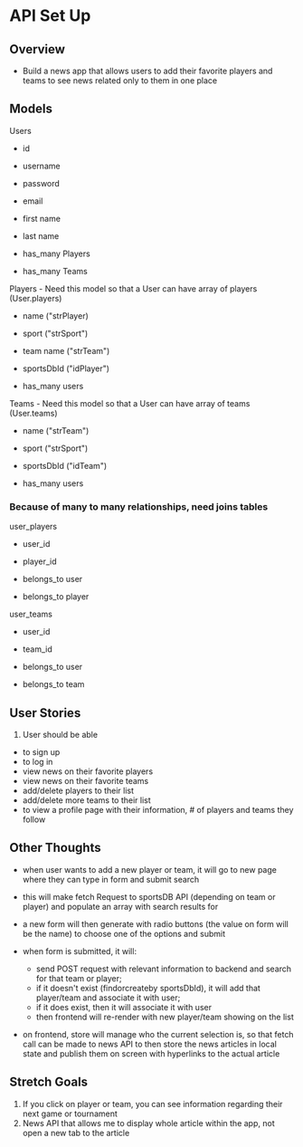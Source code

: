 # API Set Up

## Overview
- Build a news app that allows users to add their favorite players and teams to see news related only to them in one place

## Models
Users
- id
- username
- password
- email
- first name
- last name

- has_many Players
- has_many Teams


Players - Need this model so that a User can have array of players (User.players)
- name ("strPlayer)
- sport ("strSport")
- team name ("strTeam")
- sportsDbId ("idPlayer")

- has_many users


Teams - Need this model so that a User can have array of teams (User.teams)
- name ("strTeam")
- sport ("strSport")
- sportsDbId ("idTeam")

- has_many users

### Because of many to many relationships, need joins tables

user_players
- user_id
- player_id

- belongs_to user
- belongs_to player 

user_teams
- user_id
- team_id

- belongs_to user
- belongs_to team

## User Stories
1. User should be able
- to sign up
- to log in
- view news on their favorite players
- view news on their favorite teams 
- add/delete players to their list
- add/delete more teams to their list
- to view a profile page with their information, # of players and teams they follow 

## Other Thoughts
- when user wants to add a new player or team, it will go to new page where they can type in form and submit search
- this will make fetch Request to sportsDB API (depending on team or player) and populate an array with search results for
- a new form will then generate with radio buttons (the value on form will be the name) to choose one of the options and submit
- when form is submitted, it will:
    - send POST request with relevant information to backend and search for that team or player;
    - if it doesn't exist (findorcreateby sportsDbId), it will add that player/team and associate it with user;
    - if it does exist, then it will associate it with user
    - then frontend will re-render with new player/team showing on the list

- on frontend, store will manage who the current selection is, so that fetch call can be made to news API to then store the news articles in local state and publish them on screen with hyperlinks to the actual article


## Stretch Goals
1. If you click on player or team, you can see information regarding their next game or tournament
2. News API that allows me to display whole article within the app, not open a new tab to the article